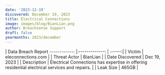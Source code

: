 ```yaml
---
date: '2023-12-19'
discovered: December 19, 2023
title: Electrical Connections
image: images/blog/BianLian.png
author: Breachsense Support
draft: false
yearmonths: 2023/december
---
```



| Data Breach Report
------------:     |:-------------:    | :-----:|
| Victim      | eleconnections.com      | 
| Threat Actor      | BianLian      | 
| Date Discovered      | Dec 19, 2023      | 
| Description      | Electrical Connections has expertise in offering residential electrical services and repairs.      | 
| Leak Size      | 465GB      | 

